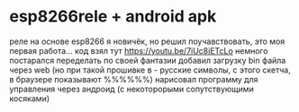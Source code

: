 # esp8266rele + android apk 
реле на основе esp8266
я новичёк, но решил поучавствовать, это моя первая работа...
код взял тут https://youtu.be/7iUc8iETcLo
немного постарался переделать по своей фантазии
добавил загрузку bin файла через web (но при такой прошивке в - русские символы, с этого скетча, в браузере показывают %%%%%%)
нарисовал программу для управления через андроид (с некоторорыми сопутствующими косяками)

